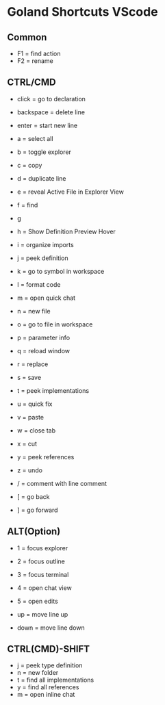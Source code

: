 # Goland Shortcuts VScode

## Common

- F1 = find action
- F2 = rename

## CTRL/CMD

- click = go to declaration
- backspace = delete line
- enter = start new line

- a = select all
- b = toggle explorer
- c = copy
- d = duplicate line
- e = reveal Active File in Explorer View
- f = find
- g 
- h = Show Definition Preview Hover
- i = organize imports
- j = peek definition
- k = go to symbol in workspace
- l = format code
- m = open quick chat
- n = new file
- o = go to file in workspace
- p = parameter info
- q = reload window
- r = replace
- s = save
- t = peek implementations
- u = quick fix
- v = paste
- w = close tab
- x = cut
- y = peek references
- z = undo

- / = comment with line comment
- [ = go back
- ] = go forward

## ALT(Option)

- 1 = focus explorer
- 2 = focus outline
- 3 = focus terminal
- 4 = open chat view
- 5 = open edits


- up = move line up
- down = move line down

## CTRL(CMD)-SHIFT

- j = peek type definition
- n = new folder
- t = find all implementations
- y = find all references
- m = open inline chat
